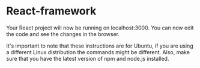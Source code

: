 # React-framework
Your React project will now be running on localhost:3000. You can now edit the code and see the changes in the browser.

It's important to note that these instructions are for Ubuntu, if you are using a different Linux distribution the commands might be different. Also, make sure that you have the latest version of npm and node.js installed.
